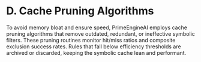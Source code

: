 # D. Cache Pruning Algorithms

To avoid memory bloat and ensure speed, PrimeEngineAI employs cache pruning algorithms that remove outdated, redundant, or ineffective symbolic filters. These pruning routines monitor hit/miss ratios and composite exclusion success rates. Rules that fall below efficiency thresholds are archived or discarded, keeping the symbolic cache lean and performant.

